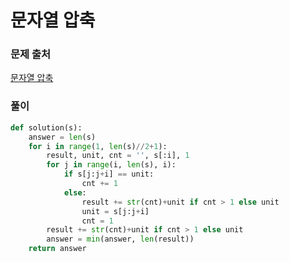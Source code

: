 # 문자열 압축


### 문제 출처
[문자열 압축](https://programmers.co.kr/learn/courses/30/lessons/60057)


### 풀이
```python
def solution(s):
    answer = len(s)
    for i in range(1, len(s)//2+1):
        result, unit, cnt = '', s[:i], 1
        for j in range(i, len(s), i):
            if s[j:j+i] == unit:
                cnt += 1
            else:
                result += str(cnt)+unit if cnt > 1 else unit
                unit = s[j:j+i]
                cnt = 1
        result += str(cnt)+unit if cnt > 1 else unit
        answer = min(answer, len(result))
    return answer

```